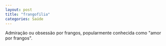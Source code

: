 ```yaml
---
layout: post
title: "frangofilia"
categories: Saúde
---
```

Admiração ou obsessão por frangos, popularmente conhecida como "amor por frangos".
